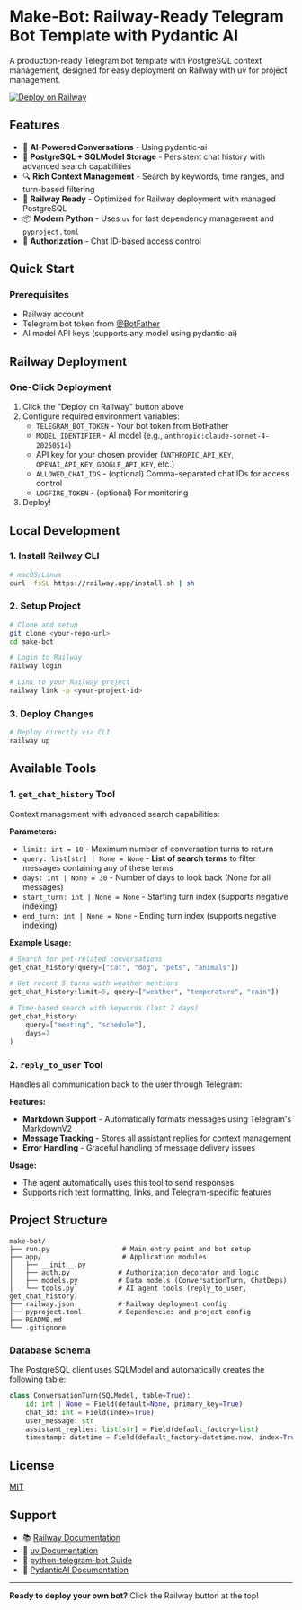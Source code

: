 # Make-Bot: Railway-Ready Telegram Bot Template with Pydantic AI

A production-ready Telegram bot template with PostgreSQL context management, designed for easy deployment on Railway with uv for project management.

[![Deploy on Railway](https://railway.com/button.svg)](https://railway.com/deploy/fr56p3?referralCode=JIh7xZ)

## Features

- 🤖 **AI-Powered Conversations** - Using pydantic-ai
- 💾 **PostgreSQL + SQLModel Storage** - Persistent chat history with advanced search capabilities
- 🔍 **Rich Context Management** - Search by keywords, time ranges, and turn-based filtering
- 🚀 **Railway Ready** - Optimized for Railway deployment with managed PostgreSQL
- 📦 **Modern Python** - Uses `uv` for fast dependency management and `pyproject.toml`
- 🔐 **Authorization** - Chat ID-based access control

## Quick Start

### Prerequisites

- Railway account
- Telegram bot token from [@BotFather](https://t.me/botfather)
- AI model API keys (supports any model using pydantic-ai)

## Railway Deployment

### One-Click Deployment

1. Click the "Deploy on Railway" button above
2. Configure required environment variables:
   - `TELEGRAM_BOT_TOKEN` - Your bot token from BotFather
   - `MODEL_IDENTIFIER` - AI model (e.g., `anthropic:claude-sonnet-4-20250514`)
   - API key for your chosen provider (`ANTHROPIC_API_KEY`, `OPENAI_API_KEY`, `GOOGLE_API_KEY`, etc.)
   - `ALLOWED_CHAT_IDS` - (optional) Comma-separated chat IDs for access control
   - `LOGFIRE_TOKEN` - (optional) For monitoring
3. Deploy!

## Local Development

### 1. Install Railway CLI

```bash
# macOS/Linux
curl -fsSL https://railway.app/install.sh | sh
```

### 2. Setup Project

```bash
# Clone and setup
git clone <your-repo-url>
cd make-bot

# Login to Railway
railway login

# Link to your Railway project
railway link -p <your-project-id>

```

### 3. Deploy Changes

```bash
# Deploy directly via CLI
railway up
```

## Available Tools

### 1. `get_chat_history` Tool

Context management with advanced search capabilities:

**Parameters:**
- `limit: int = 10` - Maximum number of conversation turns to return
- `query: list[str] | None = None` - **List of search terms** to filter messages containing any of these terms
- `days: int | None = 30` - Number of days to look back (None for all messages)
- `start_turn: int | None = None` - Starting turn index (supports negative indexing)
- `end_turn: int | None = None` - Ending turn index (supports negative indexing)

**Example Usage:**
```python
# Search for pet-related conversations
get_chat_history(query=["cat", "dog", "pets", "animals"])

# Get recent 5 turns with weather mentions
get_chat_history(limit=5, query=["weather", "temperature", "rain"])

# Time-based search with keywords (last 7 days)
get_chat_history(
    query=["meeting", "schedule"],
    days=7
)
```

### 2. `reply_to_user` Tool

Handles all communication back to the user through Telegram:

**Features:**
- **Markdown Support** - Automatically formats messages using Telegram's MarkdownV2
- **Message Tracking** - Stores all assistant replies for context management
- **Error Handling** - Graceful handling of message delivery issues

**Usage:**
- The agent automatically uses this tool to send responses
- Supports rich text formatting, links, and Telegram-specific features

## Project Structure

```
make-bot/
├── run.py                  # Main entry point and bot setup
├── app/                    # Application modules
│   ├── __init__.py
│   ├── auth.py            # Authorization decorator and logic
│   ├── models.py          # Data models (ConversationTurn, ChatDeps)
│   └── tools.py           # AI agent tools (reply_to_user, get_chat_history)
├── railway.json           # Railway deployment config
├── pyproject.toml         # Dependencies and project config
├── README.md
└── .gitignore
```

### Database Schema

The PostgreSQL client uses SQLModel and automatically creates the following table:

```python
class ConversationTurn(SQLModel, table=True):
    id: int | None = Field(default=None, primary_key=True)
    chat_id: int = Field(index=True)
    user_message: str
    assistant_replies: list[str] = Field(default_factory=list)
    timestamp: datetime = Field(default_factory=datetime.now, index=True)
```

## License

[MIT](LICENSE)

## Support

- 📚 [Railway Documentation](https://docs.railway.app/)
- 🔧 [uv Documentation](https://docs.astral.sh/uv/)
- 🤖 [python-telegram-bot Guide](https://docs.python-telegram-bot.org/)
- 🧠 [PydanticAI Documentation](https://ai.pydantic.dev/)

---

**Ready to deploy your own bot?** Click the Railway button at the top!